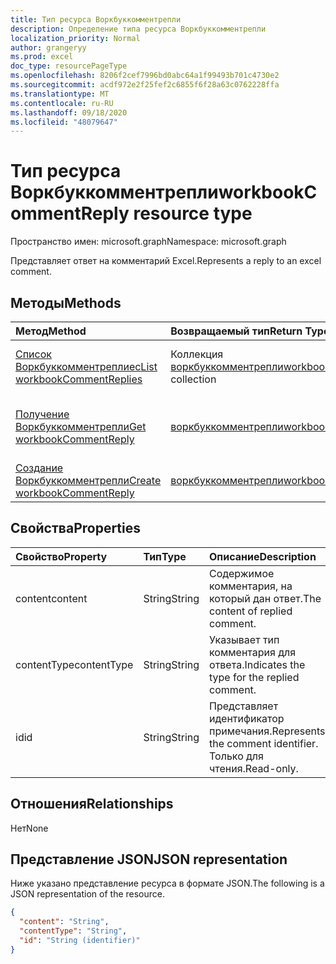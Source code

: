 ```yaml
---
title: Тип ресурса Воркбуккомментрепли
description: Определение типа ресурса Воркбуккомментрепли
localization_priority: Normal
author: grangeryy
ms.prod: excel
doc_type: resourcePageType
ms.openlocfilehash: 8206f2cef7996bd0abc64a1f99493b701c4730e2
ms.sourcegitcommit: acdf972e2f25fef2c6855f6f28a63c0762228ffa
ms.translationtype: MT
ms.contentlocale: ru-RU
ms.lasthandoff: 09/18/2020
ms.locfileid: "48079647"
---
```

# <a name="workbookcommentreply-resource-type"></a><span data-ttu-id="140fd-103">Тип ресурса Воркбуккомментрепли</span><span class="sxs-lookup"><span data-stu-id="140fd-103">workbookCommentReply resource type</span></span>

<span data-ttu-id="140fd-104">Пространство имен: microsoft.graph</span><span class="sxs-lookup"><span data-stu-id="140fd-104">Namespace: microsoft.graph</span></span>

<span data-ttu-id="140fd-105">Представляет ответ на комментарий Excel.</span><span class="sxs-lookup"><span data-stu-id="140fd-105">Represents a reply to an excel comment.</span></span>

## <a name="methods"></a><span data-ttu-id="140fd-106">Методы</span><span class="sxs-lookup"><span data-stu-id="140fd-106">Methods</span></span>

| <span data-ttu-id="140fd-107">Метод</span><span class="sxs-lookup"><span data-stu-id="140fd-107">Method</span></span>       | <span data-ttu-id="140fd-108">Возвращаемый тип</span><span class="sxs-lookup"><span data-stu-id="140fd-108">Return Type</span></span> | <span data-ttu-id="140fd-109">Описание</span><span class="sxs-lookup"><span data-stu-id="140fd-109">Description</span></span> |
|:-------------|:------------|:------------|
| [<span data-ttu-id="140fd-110">Список Воркбуккомментреплиес</span><span class="sxs-lookup"><span data-stu-id="140fd-110">List workbookCommentReplies</span></span>](../api/workbookcomment-list-replies.md) | <span data-ttu-id="140fd-111">Коллекция [воркбуккомментрепли](workbookcommentreply.md)</span><span class="sxs-lookup"><span data-stu-id="140fd-111">[workbookCommentReply](workbookcommentreply.md) collection</span></span> | <span data-ttu-id="140fd-112">Получение списка объектов воркбуккомментрепли.</span><span class="sxs-lookup"><span data-stu-id="140fd-112">Retrieve a list of workbookcommentreply objects.</span></span> |
| [<span data-ttu-id="140fd-113">Получение Воркбуккомментрепли</span><span class="sxs-lookup"><span data-stu-id="140fd-113">Get workbookCommentReply</span></span>](../api/workbookcommentreply-get.md) | [<span data-ttu-id="140fd-114">воркбуккомментрепли</span><span class="sxs-lookup"><span data-stu-id="140fd-114">workbookCommentReply</span></span>](workbookcommentreply.md) | <span data-ttu-id="140fd-115">Чтение свойств и связей объекта Воркбуккомментрепли.</span><span class="sxs-lookup"><span data-stu-id="140fd-115">Read properties and relationships of workbookCommentReply object.</span></span> |
| [<span data-ttu-id="140fd-116">Создание Воркбуккомментрепли</span><span class="sxs-lookup"><span data-stu-id="140fd-116">Create workbookCommentReply</span></span>](../api/workbookcomment-post-replies.md) | [<span data-ttu-id="140fd-117">воркбуккомментрепли</span><span class="sxs-lookup"><span data-stu-id="140fd-117">workbookCommentReply</span></span>](workbookcommentreply.md) | <span data-ttu-id="140fd-118">Создание нового Воркбуккомментрепли.</span><span class="sxs-lookup"><span data-stu-id="140fd-118">Create a new workbookCommentReply.</span></span> |

## <a name="properties"></a><span data-ttu-id="140fd-119">Свойства</span><span class="sxs-lookup"><span data-stu-id="140fd-119">Properties</span></span>

| <span data-ttu-id="140fd-120">Свойство</span><span class="sxs-lookup"><span data-stu-id="140fd-120">Property</span></span>     | <span data-ttu-id="140fd-121">Тип</span><span class="sxs-lookup"><span data-stu-id="140fd-121">Type</span></span>        | <span data-ttu-id="140fd-122">Описание</span><span class="sxs-lookup"><span data-stu-id="140fd-122">Description</span></span> |
|:-------------|:------------|:------------|
|<span data-ttu-id="140fd-123">content</span><span class="sxs-lookup"><span data-stu-id="140fd-123">content</span></span>|<span data-ttu-id="140fd-124">String</span><span class="sxs-lookup"><span data-stu-id="140fd-124">String</span></span>|<span data-ttu-id="140fd-125">Содержимое комментария, на который дан ответ.</span><span class="sxs-lookup"><span data-stu-id="140fd-125">The content of replied comment.</span></span>|
|<span data-ttu-id="140fd-126">contentType</span><span class="sxs-lookup"><span data-stu-id="140fd-126">contentType</span></span>|<span data-ttu-id="140fd-127">String</span><span class="sxs-lookup"><span data-stu-id="140fd-127">String</span></span>|<span data-ttu-id="140fd-128">Указывает тип комментария для ответа.</span><span class="sxs-lookup"><span data-stu-id="140fd-128">Indicates the type for the replied comment.</span></span>|
|<span data-ttu-id="140fd-129">id</span><span class="sxs-lookup"><span data-stu-id="140fd-129">id</span></span>|<span data-ttu-id="140fd-130">String</span><span class="sxs-lookup"><span data-stu-id="140fd-130">String</span></span>|<span data-ttu-id="140fd-131">Представляет идентификатор примечания.</span><span class="sxs-lookup"><span data-stu-id="140fd-131">Represents the comment identifier.</span></span> <span data-ttu-id="140fd-132">Только для чтения.</span><span class="sxs-lookup"><span data-stu-id="140fd-132">Read-only.</span></span>|

## <a name="relationships"></a><span data-ttu-id="140fd-133">Отношения</span><span class="sxs-lookup"><span data-stu-id="140fd-133">Relationships</span></span>

<span data-ttu-id="140fd-134">Нет</span><span class="sxs-lookup"><span data-stu-id="140fd-134">None</span></span>

## <a name="json-representation"></a><span data-ttu-id="140fd-135">Представление JSON</span><span class="sxs-lookup"><span data-stu-id="140fd-135">JSON representation</span></span>

<span data-ttu-id="140fd-136">Ниже указано представление ресурса в формате JSON.</span><span class="sxs-lookup"><span data-stu-id="140fd-136">The following is a JSON representation of the resource.</span></span>

<!-- {
  "blockType": "resource",
  "optionalProperties": [

  ],
  "@odata.type": "microsoft.graph.workbookCommentReply",
  "baseType": "",
  "keyProperty": "id"
}-->

```json
{
  "content": "String",
  "contentType": "String",
  "id": "String (identifier)"
}
```

<!-- uuid: 16cd6b66-4b1a-43a1-adaf-3a886856ed98
2019-02-04 14:57:30 UTC -->
<!-- {
  "type": "#page.annotation",
  "description": "workbookCommentReply resource",
  "keywords": "",
  "section": "documentation",
  "tocPath": ""
}-->


